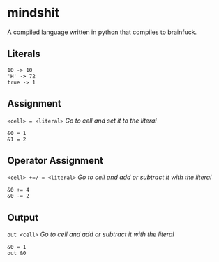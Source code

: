 # mindshit
A compiled language written in python that compiles to brainfuck.

## Literals
    10 -> 10
    'H' -> 72
    true -> 1

## Assignment
`<cell> = <literal>`
*Go to cell and set it to the literal*

    &0 = 1
    &1 = 2

## Operator Assignment
`<cell> +=/-= <literal>`
*Go to cell and add or subtract it with the literal*

    &0 += 4
    &0 -= 2

## Output
`out <cell>`
*Go to cell and add or subtract it with the literal*

    &0 = 1
    out &0
